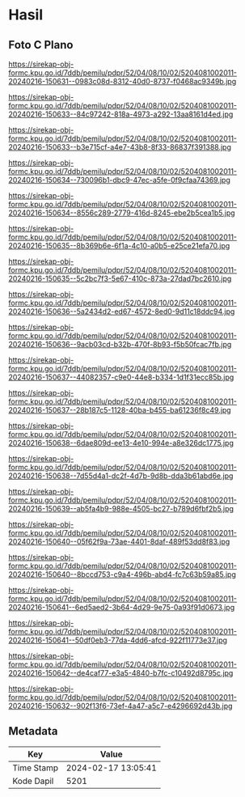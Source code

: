 # Hasil

## Foto C Plano

https://sirekap-obj-formc.kpu.go.id/7ddb/pemilu/pdpr/52/04/08/10/02/5204081002011-20240216-150631--0983c08d-8312-40d0-8737-f0468ac9349b.jpg

https://sirekap-obj-formc.kpu.go.id/7ddb/pemilu/pdpr/52/04/08/10/02/5204081002011-20240216-150633--84c97242-818a-4973-a292-13aa8161d4ed.jpg

https://sirekap-obj-formc.kpu.go.id/7ddb/pemilu/pdpr/52/04/08/10/02/5204081002011-20240216-150633--b3e715cf-a4e7-43b8-8f33-86837f391388.jpg

https://sirekap-obj-formc.kpu.go.id/7ddb/pemilu/pdpr/52/04/08/10/02/5204081002011-20240216-150634--730096b1-dbc9-47ec-a5fe-0f9cfaa74369.jpg

https://sirekap-obj-formc.kpu.go.id/7ddb/pemilu/pdpr/52/04/08/10/02/5204081002011-20240216-150634--8556c289-2779-416d-8245-ebe2b5cea1b5.jpg

https://sirekap-obj-formc.kpu.go.id/7ddb/pemilu/pdpr/52/04/08/10/02/5204081002011-20240216-150635--8b369b6e-6f1a-4c10-a0b5-e25ce21efa70.jpg

https://sirekap-obj-formc.kpu.go.id/7ddb/pemilu/pdpr/52/04/08/10/02/5204081002011-20240216-150635--5c2bc7f3-5e67-410c-873a-27dad7bc2610.jpg

https://sirekap-obj-formc.kpu.go.id/7ddb/pemilu/pdpr/52/04/08/10/02/5204081002011-20240216-150636--5a2434d2-ed67-4572-8ed0-9d11c18ddc94.jpg

https://sirekap-obj-formc.kpu.go.id/7ddb/pemilu/pdpr/52/04/08/10/02/5204081002011-20240216-150636--9acb03cd-b32b-470f-8b93-f5b50fcac7fb.jpg

https://sirekap-obj-formc.kpu.go.id/7ddb/pemilu/pdpr/52/04/08/10/02/5204081002011-20240216-150637--44082357-c9e0-44e8-b334-1d1f31ecc85b.jpg

https://sirekap-obj-formc.kpu.go.id/7ddb/pemilu/pdpr/52/04/08/10/02/5204081002011-20240216-150637--28b187c5-1128-40ba-b455-ba61236f8c49.jpg

https://sirekap-obj-formc.kpu.go.id/7ddb/pemilu/pdpr/52/04/08/10/02/5204081002011-20240216-150638--6dae809d-ee13-4e10-994e-a8e326dc1775.jpg

https://sirekap-obj-formc.kpu.go.id/7ddb/pemilu/pdpr/52/04/08/10/02/5204081002011-20240216-150638--7d55d4a1-dc2f-4d7b-9d8b-dda3b61abd6e.jpg

https://sirekap-obj-formc.kpu.go.id/7ddb/pemilu/pdpr/52/04/08/10/02/5204081002011-20240216-150639--ab5fa4b9-988e-4505-bc27-b789d6fbf2b5.jpg

https://sirekap-obj-formc.kpu.go.id/7ddb/pemilu/pdpr/52/04/08/10/02/5204081002011-20240216-150640--05f62f9a-73ae-4401-8daf-489f53dd8f83.jpg

https://sirekap-obj-formc.kpu.go.id/7ddb/pemilu/pdpr/52/04/08/10/02/5204081002011-20240216-150640--8bccd753-c9a4-496b-abd4-fc7c63b59a85.jpg

https://sirekap-obj-formc.kpu.go.id/7ddb/pemilu/pdpr/52/04/08/10/02/5204081002011-20240216-150641--6ed5aed2-3b64-4d29-9e75-0a93f91d0673.jpg

https://sirekap-obj-formc.kpu.go.id/7ddb/pemilu/pdpr/52/04/08/10/02/5204081002011-20240216-150641--50df0eb3-77da-4dd6-afcd-922f11773e37.jpg

https://sirekap-obj-formc.kpu.go.id/7ddb/pemilu/pdpr/52/04/08/10/02/5204081002011-20240216-150642--de4caf77-e3a5-4840-b7fc-c10492d8795c.jpg

https://sirekap-obj-formc.kpu.go.id/7ddb/pemilu/pdpr/52/04/08/10/02/5204081002011-20240216-150632--902f13f6-73ef-4a47-a5c7-e4296692d43b.jpg


## Metadata

| Key        | Value               |
| ---------- | ------------------- |
| Time Stamp | 2024-02-17 13:05:41 |
| Kode Dapil | 5201                |



